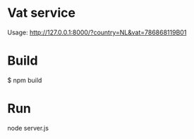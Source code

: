 # Vat service

Usage: http://127.0.0.1:8000/?country=NL&vat=786868119B01

# Build
$ npm build

# Run
node server.js